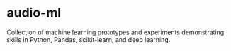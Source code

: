 # audio-ml
Collection of machine learning prototypes and experiments demonstrating skills in Python, Pandas, scikit-learn, and deep learning.
